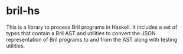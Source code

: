 # bril-hs

This is a library to process Bril programs in Haskell. It includes
a set of types that contain a Bril AST and utilities to convert the
JSON representation of Bril programs to and from the AST along with
testing utilities.
